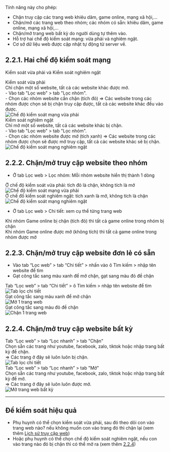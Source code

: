 Tính năng này cho phép:

-   Chặn truy cập các trang web khiêu dâm, game online, mạng xã hội,…
-   Chặn/mở các trang web theo nhóm; các nhóm có sẵn: khiêu dâm, game online, mạng xã hội,...
-   Chặn/mở trang web bất kỳ do người dùng tự thêm vào.
-   Hỗ trợ hai chế độ kiểm soát mạng: vừa phải và nghiêm ngặt.
-   Cơ sở dữ liệu web được cập nhật tự động từ server về.

## 2.2.1. Hai chế độ kiểm soát mạng

Kiểm soát vừa phải và Kiểm soát nghiêm ngặt

 <div class="guide-container guide-grid grid--2-cols">
    <div class="guide-card">
      <div class="guide-title guide-title--5">Kiểm soát vừa phải</div>
      <div class="guide-sub-title guide-sub-title--5">
      Chỉ chặn một số website, tất cả các website khác được mở.
      </div>
      <div class="guide-sub-title guide-sub-title--15">
      - Vào tab "Lọc web" > tab "Lọc nhóm".<br>
      - Chọn các nhóm website cần chặn (tích đỏ) => Các website trong các nhóm được chọn sẽ bị chặn truy cập được, tất cả các website khác đều vào được.
      </div>
      <div class="guide-content guide-content--75">  
        <img src="../../img/ip7.png" alt="Chế độ kiểm soát mạng vừa phải">
      </div>
    </div>
    <div class="guide-card">
      <div class="guide-title guide-title--5">Kiểm soát nghiêm ngặt</div>
      <div class="guide-sub-title guide-sub-title--5">
      Chỉ mở một số website, tất cả các website khác bị chặn.
      </div>
      <div class="guide-sub-title guide-sub-title--15">
      - Vào tab "Lọc web" > tab "Lọc nhóm".<br>
      - Chọn các nhóm website được mở (tích xanh) => Các website trong các nhóm được chọn sẽ được mở truy cập, tất cả các website khác sẽ bị chặn.
      </div>
      <div class="guide-content guide-content--75">
        <img src="../../img/ip8.png" alt="Chế độ kiểm soát mạng nghiêm ngặt">
      </div>
    </div>

  </div>

## 2.2.2. Chặn/mở truy cập website theo nhóm

-   Ở tab Lọc web > Lọc nhóm: Mỗi nhóm website hiển thị thành 1 dòng

  <div class="guide-container guide-grid grid--2-cols">
    <div class="guide-card">
      <div class="guide-title guide-title--15">Ở chế độ kiểm soát vừa phải: tích đỏ là chặn, không tích là mở</div>
      <div class="guide-content guide-content--85">  
        <img src="../../img/wm-normal.png" alt="Chế độ kiểm soát mạng vừa phải">
      </div>
    </div>
    <div class="guide-card">
      <div class="guide-title guide-title--15">Ở chế đố kiểm soát nghiêm ngặt: tích xanh là mở, không tích là chặn</div>
      <div class="guide-content guide-content--85">  
        <img src="../../img/wm-strict.png" alt="Chế độ kiểm soát mạng nghiêm ngặt">
      </div>
    </div>
  </div>

-   Ở tab Lọc web > Chi tiết: xem cụ thể từng trang web

 <div class="guide-container guide-grid grid--2-cols">
    <div class="guide-card">
      <div class="guide-title guide-title--10">Khi nhóm Game online bị chặn (tích đỏ) thì tất cả game online trong nhóm bị chặn</div>
      <div class="guide-sub-title guide-sub-title--15">
        <img src="../../img/wm-block-group.png" alt="">
      </div>
      <div class="guide-content guide-content--75">  
        <img src="../../img/ip9.png" alt="">
      </div>
    </div>
    <div class="guide-card">
      <div class="guide-title guide-title--10">Khi nhóm Game online được mở (không tích) thì tất cả game online trong nhóm được mở</div>
      <div class="guide-sub-title guide-sub-title--15">
        <img src="../../img/wm-allow-group.png" alt="">
      </div>
      <div class="guide-content guide-content--75">  
        <img src="../../img/ip10.png" alt="">
      </div>
    </div>
  </div>

## 2.2.3. Chặn/mở truy cập website đơn lẻ có sẵn

-   Vào tab “Lọc web” > tab “Chi tiết” > nhấn vào ô Tìm kiếm > nhập tên website để tìm
-   Gạt công tắc sang màu xanh để mở chặn, gạt sang màu đỏ đề chặn

  <div class="guide-container guide-grid grid--3-cols">
    <div class="guide-card">
      <div class="guide-title guide-title--15 guide-title--bullet">Tab “Lọc web” > tab “Chi tiết” > ô Tìm kiếm > nhập tên website để tìm</div>
      <div class="guide-content guide-content--85">  
        <img src="../../img/ip11.png" alt="Tab lọc chi tiết">
      </div>
    </div>
    <div class="guide-card">
      <div class="guide-title guide-title--15 guide-title--bullet">Gạt công tắc sang màu xanh để mở chặn</div>
      <div class="guide-content guide-content--85">  
        <img src="../../img/ip12.png" alt="Mở 1 trang web">
      </div>
    </div>
    <div class="guide-card">
      <div class="guide-title guide-title--15 guide-title--bullet">Gạt công tắc sang màu đỏ đề chặn</div>
      <div class="guide-content guide-content--85">  
        <img src="../../img/ip13.png" alt="Chặn 1 trang web">
      </div>
    </div>    
  </div>

## 2.2.4. Chặn/mở truy cập website bất kỳ

 <div class="guide-container guide-grid grid--2-cols">
    <div class="guide-card">
      <div class="guide-title guide-title--10">Tab “Lọc web” > tab “Lọc nhanh” > tab "Chặn"</div>
      <div class="guide-sub-title guide-sub-title--15">
      Chọn sẵn các trang như youtube, facebook, zalo, tiktok hoặc nhập trang bất kỳ để chặn. <br>
          => Các trang ở đây sẽ luôn luôn bị chặn.
      </div>
      <div class="guide-content guide-content--75">  
        <img src="../../img/ip15.png" alt="Tab lọc chi tiết">
      </div>
    </div>
    <div class="guide-card">
      <div class="guide-title guide-title--10">Tab “Lọc web” > tab “Lọc nhanh” > tab "Mở"</div>
      <div class="guide-sub-title guide-sub-title--15">
        Chọn sẵn các trang như youtube, facebook, zalo, tiktok hoặc nhập trang bất kỳ để mở. <br>
        => Các trang ở đây sẽ luôn luôn được mở.
      </div>
      <div class="guide-content guide-content--75">  
        <img src="../../img/ip16.png" alt="Mở trang web bất kỳ">
      </div>
    </div>
  </div>

---

## Để kiểm soát hiệu quả

-   Phụ huynh có thể chọn kiểm soát vừa phải, sau đó theo dõi con vào trang web nào? nếu không muốn con vào trang đó thì chặn lại (xem thêm [Lịch sử truy cập web](/usage-guide/usage-history/#xem-lich-su-truy-cap-cac-trang-web))
-   Hoặc phụ huynh có thể chọn chế độ kiểm soát nghiêm ngặt, nếu con vào trang nào đó bị chặn thì có thể mở ra (xem thêm [2.2.4](/usage-guide/web-control/#224-chanmo-truy-cap-website-bat-ky))
